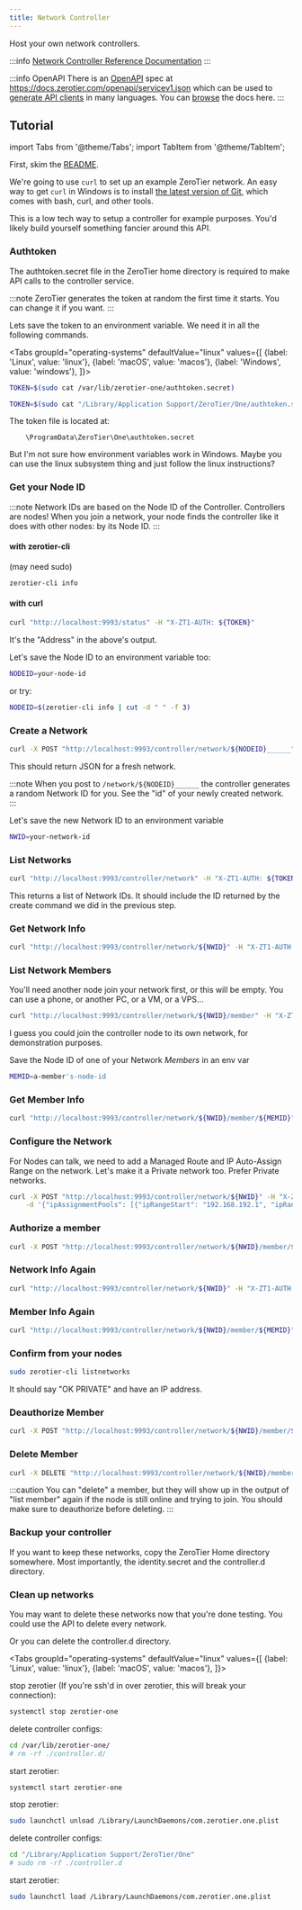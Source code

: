 ```yaml
---
title: Network Controller
---
```


Host your own network controllers.

:::info
[Network Controller Reference Documentation](what-is-a-controller)
:::

:::info OpenAPI
There is an [OpenAPI](https://www.openapis.org/) spec at <https://docs.zerotier.com/openapi/servicev1.json>
which can be used to [generate API clients](https://openapi-generator.tech/) in many languages. You can [browse](/service/v1#tag/controller) the docs here.
:::

## Tutorial

import Tabs from '@theme/Tabs';
import TabItem from '@theme/TabItem';

First, skim the [README](https://github.com/zerotier/ZeroTierOne/tree/master/controller).

We're going to use `curl` to set up an example ZeroTier network. An easy way to get `curl` in Windows is to install [the latest version of Git](https://git-scm.com/downloads), which comes with bash, curl, and other tools.

This is a low tech way to setup a controller for example purposes. You'd likely build yourself something fancier around this API.

### Authtoken

The authtoken.secret file in the ZeroTier home directory is required to make API calls to the controller service.

:::note
ZeroTier generates the token at random the first time it starts. You can change it if you want.
:::

Lets save the token to an environment variable. We need it in all the following commands.

<Tabs
    groupId="operating-systems"
    defaultValue="linux"
    values={[
    {label: 'Linux', value: 'linux'},
    {label: 'macOS', value: 'macos'},
    {label: 'Windows', value: 'windows'},
]}>
<TabItem value="linux">

```sh
TOKEN=$(sudo cat /var/lib/zerotier-one/authtoken.secret)
```

</TabItem>
<TabItem value="macos">

```sh
TOKEN=$(sudo cat "/Library/Application Support/ZeroTier/One/authtoken.secret")
```

</TabItem>
<TabItem value="windows">
    <div>
    The token file is located at:
    </div>
    <code>
    \ProgramData\ZeroTier\One\authtoken.secret
    </code>
    <div>
    But I'm not sure how environment variables work in Windows. Maybe you can use the linux subsystem thing and just follow the linux instructions?
    </div>
</TabItem>
</Tabs>

### Get your Node ID

:::note
Network IDs are based on the Node ID of the Controller. Controllers are nodes! When you join a network, your node finds the controller like it does with other nodes: by its Node ID.
:::

#### with zerotier-cli

(may need sudo)

```sh
zerotier-cli info
```

#### with curl

```sh
curl "http://localhost:9993/status" -H "X-ZT1-AUTH: ${TOKEN}"
```

It's the "Address" in the above's output.

Let's save the Node ID to an environment variable too:

```sh
NODEID=your-node-id
```

or try:

```sh
NODEID=$(zerotier-cli info | cut -d " " -f 3)
```

### Create a Network

```sh
curl -X POST "http://localhost:9993/controller/network/${NODEID}______" -H "X-ZT1-AUTH: ${TOKEN}" -d {}
```

This should return JSON for a fresh network.

:::note
When you post to `/network/${NODEID}______` the controller generates a random Network ID for you.
See the "id" of your newly created network.
:::

Let's save the new Network ID to an environment variable

```sh
NWID=your-network-id
```

### List Networks

```sh
curl "http://localhost:9993/controller/network" -H "X-ZT1-AUTH: ${TOKEN}"
```

This returns a list of Network IDs. It should include the ID returned by the create command we did in the previous step.

### Get Network Info

```sh
curl "http://localhost:9993/controller/network/${NWID}" -H "X-ZT1-AUTH: ${TOKEN}"
```

### List Network Members

You'll need another node join your network first, or this will be empty.
You can use a phone, or another PC, or a VM, or a VPS...

```sh
curl "http://localhost:9993/controller/network/${NWID}/member" -H "X-ZT1-AUTH: ${TOKEN}"
```

I guess you could join the controller node to its own network, for demonstration purposes.

Save the Node ID of one of your Network _Members_ in an env var

```sh
MEMID=a-member's-node-id
```

### Get Member Info

```sh
curl "http://localhost:9993/controller/network/${NWID}/member/${MEMID}" -H "X-ZT1-AUTH: ${TOKEN}"
```

### Configure the Network

For Nodes can talk, we need to add a Managed Route and IP Auto-Assign Range on the network.
Let's make it a Private network too. Prefer Private networks.

```sh
curl -X POST "http://localhost:9993/controller/network/${NWID}" -H "X-ZT1-AUTH: ${TOKEN}" \
    -d '{"ipAssignmentPools": [{"ipRangeStart": "192.168.192.1", "ipRangeEnd": "192.168.192.254"}], "routes": [{"target": "192.168.192.0/24", "via": null}], "v4AssignMode": "zt", "private": true }'
```

### Authorize a member

```sh
curl -X POST "http://localhost:9993/controller/network/${NWID}/member/${MEMID}" -H "X-ZT1-AUTH: ${TOKEN}" -d '{"authorized": true}'
```

### Network Info Again

```sh
curl "http://localhost:9993/controller/network/${NWID}" -H "X-ZT1-AUTH: ${TOKEN}"
```

### Member Info Again

```sh
curl "http://localhost:9993/controller/network/${NWID}/member/${MEMID}" -H "X-ZT1-AUTH: ${TOKEN}"
```

### Confirm from your nodes

```sh
sudo zerotier-cli listnetworks
```

It should say "OK PRIVATE" and have an IP address.

### Deauthorize Member

```sh
curl -X POST "http://localhost:9993/controller/network/${NWID}/member/${MEMID}" -H "X-ZT1-AUTH: ${TOKEN}" -d '{"authorized": false}'
```

### Delete Member

```sh
curl -X DELETE "http://localhost:9993/controller/network/${NWID}/member/${MEMID}" -H "X-ZT1-AUTH: ${TOKEN}"
```

:::caution
You can "delete" a member, but they will show up in the output of "list member" again if the node is still online and trying to join. You should make sure to deauthorize before deleting.
:::

### Backup your controller

If you want to keep these networks, copy the ZeroTier Home directory somewhere.
Most importantly, the identity.secret and the controller.d directory.

### Clean up networks

You may want to delete these networks now that you're done testing.
You could use the API to delete every network.

Or you can delete the controller.d directory.

<Tabs
    groupId="operating-systems"
    defaultValue="linux"
    values={[
    {label: 'Linux', value: 'linux'},
    {label: 'macOS', value: 'macos'},
]}>
<TabItem value="linux">

stop zerotier (If you're ssh'd in over zerotier, this will break your connection):

```sh
systemctl stop zerotier-one
```

delete controller configs:

```sh
cd /var/lib/zerotier-one/
# rm -rf ./controller.d/
```

start zerotier:

```sh
systemctl start zerotier-one
```

</TabItem>
<TabItem value="macos">

stop zerotier:

```sh
sudo launchctl unload /Library/LaunchDaemons/com.zerotier.one.plist
```

delete controller configs:

```sh
cd "/Library/Application Support/ZeroTier/One"
# sudo rm -rf ./controller.d
```

start zerotier:

```sh
sudo launchctl load /Library/LaunchDaemons/com.zerotier.one.plist
```

</TabItem>
</Tabs>
